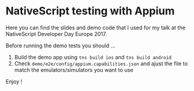 # NativeScript testing with Appium

Here you can find the slides and demo code that I used for my talk at the NativeScript Developer Day Europe 2017.

Before running the demo tests you should ...

 1. Build the demo app using ```tns build ios```  and  ```tns build android```
 1. Check ```demo/e2e/config/appium.capabilities.json``` and ajust the file to match the emulators/simulators you want to use
    

Enjoy !